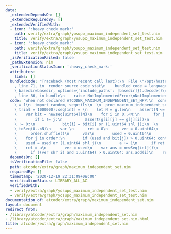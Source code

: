 ```yaml
---
data:
  _extendedDependsOn: []
  _extendedRequiredBy: []
  _extendedVerifiedWith:
  - icon: ':heavy_check_mark:'
    path: verify/extra/graph/yosupo_maximum_independent_set_test.nim
    title: verify/extra/graph/yosupo_maximum_independent_set_test.nim
  - icon: ':heavy_check_mark:'
    path: verify/extra/graph/yosupo_maximum_independent_set_test.nim
    title: verify/extra/graph/yosupo_maximum_independent_set_test.nim
  _isVerificationFailed: false
  _pathExtension: nim
  _verificationStatusIcon: ':heavy_check_mark:'
  attributes:
    links: []
  bundledCode: "Traceback (most recent call last):\n  File \"/opt/hostedtoolcache/Python/3.10.4/x64/lib/python3.10/site-packages/onlinejudge_verify/documentation/build.py\"\
    , line 71, in _render_source_code_stat\n    bundled_code = language.bundle(stat.path,\
    \ basedir=basedir, options={'include_paths': [basedir]}).decode()\n  File \"/opt/hostedtoolcache/Python/3.10.4/x64/lib/python3.10/site-packages/onlinejudge_verify/languages/nim.py\"\
    , line 86, in bundle\n    raise NotImplementedError\nNotImplementedError\n"
  code: "when not declared ATCODER_MAXIMUM_INDEPENDENT_SET_HPP:\n  const ATCODER_MAXIMUM_INDEPENDENT_SET_HPP*\
    \ = 1\n  import random, sequtils\n  \n  proc maximum_independent_set*[T](g:seq[seq[T]],\
    \ trial = 1000000):seq[int] = \n    let N = g.len\n    assert(N <= 64);\n  \n\
    \    var bit = newseq[uint64](N)\n    for i in 0..<N:\n      for j in 0..<N:\n\
    \        if i != j:\n          assert(g[i][j] == g[j][i])\n          if g[i][j]\
    \ != 0:\n            bit[i] = bit[i] or (1.uint64 shl j);\n  \n    var order =\
    \ toSeq(0..<N)\n    var \n      ret = 0\n      ver = 0.uint64\n    for i in 0..<trial:\n\
    \      order.shuffle()\n      var\n        used = 0.uint64\n        a = 0\n  \
    \    for j in order:\n        if (used and bit[j]) > 0.uint64: continue\n    \
    \    used = used or (1.uint64 shl j)\n        a += 1\n      if ret < a:\n    \
    \    ret = a\n        ver = used\n    var ans = newSeq[int]()\n    for i in 0..<N:\n\
    \      if ((ver shr i) and 1.uint64) > 0.uint64: ans.add(i)\n    return ans\n\n"
  dependsOn: []
  isVerificationFile: false
  path: atcoder/extra/graph/maximum_independent_set.nim
  requiredBy: []
  timestamp: '2020-12-19 22:31:09+09:00'
  verificationStatus: LIBRARY_ALL_AC
  verifiedWith:
  - verify/extra/graph/yosupo_maximum_independent_set_test.nim
  - verify/extra/graph/yosupo_maximum_independent_set_test.nim
documentation_of: atcoder/extra/graph/maximum_independent_set.nim
layout: document
redirect_from:
- /library/atcoder/extra/graph/maximum_independent_set.nim
- /library/atcoder/extra/graph/maximum_independent_set.nim.html
title: atcoder/extra/graph/maximum_independent_set.nim
---
```

